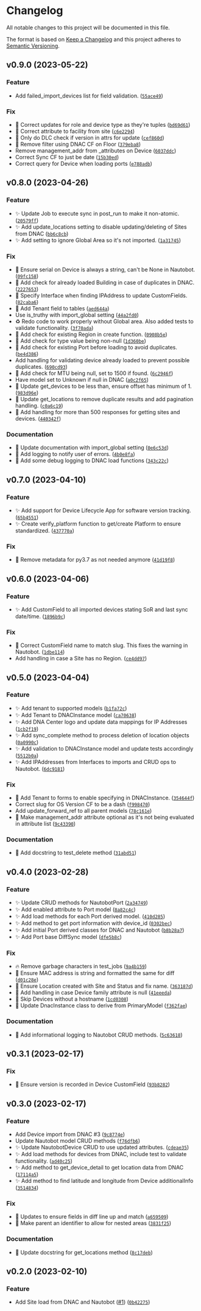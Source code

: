 # Changelog

All notable changes to this project will be documented in this file.

The format is based on [Keep a Changelog](http://keepachangelog.com/en/1.0.0/)
and this project adheres to [Semantic Versioning](http://semver.org/spec/v2.0.0.html).

<!--next-version-placeholder-->

## v0.9.0 (2023-05-22)
### Feature
* Add failed_import_devices list for field validation. ([`55ace49`](https://github.com/networktocode-llc/nautobot-plugin-ssot-dna-center/commit/55ace49c25cc9e81dba2b02b57de7ceae475cc8e))

### Fix
* :bug: Correct updates for role and device type as they're tuples ([`bd69d61`](https://github.com/networktocode-llc/nautobot-plugin-ssot-dna-center/commit/bd69d6124a204f30dc4a3ed103389adb085b808f))
* :bug: Correct attribute to facility from site ([`c6e2294`](https://github.com/networktocode-llc/nautobot-plugin-ssot-dna-center/commit/c6e2294e9a09cb338adb8d3898dcf719654ef5ed))
* :bug: Only do DLC check if version in attrs for update ([`cef860d`](https://github.com/networktocode-llc/nautobot-plugin-ssot-dna-center/commit/cef860d359e094c5538422b37c4b17283d7b6e02))
* :bug: Remove filter using DNAC CF on Floor ([`379eba8`](https://github.com/networktocode-llc/nautobot-plugin-ssot-dna-center/commit/379eba81f0644c0aec671aa3e5805656b0c760f4))
* Remove management_addr from _attributes on Device ([`6037ddc`](https://github.com/networktocode-llc/nautobot-plugin-ssot-dna-center/commit/6037ddc634545c7ab8c752d41323b9dff75f8170))
* Correct Sync CF to just be date ([`15b30ed`](https://github.com/networktocode-llc/nautobot-plugin-ssot-dna-center/commit/15b30ed56499b00bb274477fbefaae565fb9a6d1))
* Correct query for Device when loading ports ([`e788adb`](https://github.com/networktocode-llc/nautobot-plugin-ssot-dna-center/commit/e788adb3f4f0b29962dd8694024b374dec5f1b33))

## v0.8.0 (2023-04-26)
### Feature
* ✨ Update Job to execute sync in post_run to make it non-atomic. ([`20579ff`](https://github.com/networktocode-llc/nautobot-plugin-ssot-dna-center/commit/20579ff084017bb266e0a6dee2e804307c05df8a))
* ✨ Add update_locations setting to disable updating/deleting of Sites from DNAC ([`bb6c8cb`](https://github.com/networktocode-llc/nautobot-plugin-ssot-dna-center/commit/bb6c8cba4a48a4491dd21e3111bd3b093d2dd6c4))
* ✨ Add setting to ignore Global Area so it's not imported. ([`1a31745`](https://github.com/networktocode-llc/nautobot-plugin-ssot-dna-center/commit/1a31745d5f510ce48f7dd5bdcd9738b08608bc89))

### Fix
* 🐛 Ensure serial on Device is always a string, can't be None in Nautobot. ([`09fc158`](https://github.com/networktocode-llc/nautobot-plugin-ssot-dna-center/commit/09fc1587df421dc740ac611e4268a0171a4ea626))
* 🐛 Add check for already loaded Building in case of duplicates in DNAC. ([`2227653`](https://github.com/networktocode-llc/nautobot-plugin-ssot-dna-center/commit/22276534e7bcdbb4dc8617840030d5bc300d574b))
* 🐛 Specify Interface when finding IPAddress to update CustomFields. ([`82caba6`](https://github.com/networktocode-llc/nautobot-plugin-ssot-dna-center/commit/82caba64b7e88f6e580163abc45100374f64b70f))
* 🐛 Add Tenant field to tables ([`aed644a`](https://github.com/networktocode-llc/nautobot-plugin-ssot-dna-center/commit/aed644a345206c73a15bca960874f9e2460e0009))
* Use is_truthy with import_global setting ([`44a2fd0`](https://github.com/networktocode-llc/nautobot-plugin-ssot-dna-center/commit/44a2fd07401e174217cdd442c3571e34c8ef4489))
* ♻️ Redo code to work properly without Global area. Also added tests to validate functionality. ([`3f70ada`](https://github.com/networktocode-llc/nautobot-plugin-ssot-dna-center/commit/3f70ada8d87ee2b3c49682cd85fce7e27ee597c5))
* 🐛 Add check for existing Region in create function. ([`0908b5e`](https://github.com/networktocode-llc/nautobot-plugin-ssot-dna-center/commit/0908b5ee19d396bef8c9ba1ec7471451952dc9c3))
* 🐛 Add check for type value being non-null ([`1d360be`](https://github.com/networktocode-llc/nautobot-plugin-ssot-dna-center/commit/1d360be4842c1c2bd346062f0e79fbcb0b24b5c5))
* 🐛 Add check for existing Port before loading to avoid duplicates. ([`be4d386`](https://github.com/networktocode-llc/nautobot-plugin-ssot-dna-center/commit/be4d386140d2471e8c51111624d9aee23dfdde6a))
* Add handling for validating device already loaded to prevent possible duplicates. ([`690cd93`](https://github.com/networktocode-llc/nautobot-plugin-ssot-dna-center/commit/690cd933dcd917db2c8c1c5e35f8b682118968d6))
* 🐛 Add check for MTU being null, set to 1500 if found. ([`6c2946f`](https://github.com/networktocode-llc/nautobot-plugin-ssot-dna-center/commit/6c2946f022d313749ce3e6dd9e01b1655c6e50bd))
* Have model set to Unknown if null in DNAC ([`a0c2f65`](https://github.com/networktocode-llc/nautobot-plugin-ssot-dna-center/commit/a0c2f65f2146bf8118cf857d69b728b61499ac23))
* 🐛 Update get_devices to be less than, ensure offset has minimum of 1. ([`983d96e`](https://github.com/networktocode-llc/nautobot-plugin-ssot-dna-center/commit/983d96e1a1cfdd92f3e8ed2f25ca9879bd0d1c34))
* 🐛 Update get_locations to remove duplicate results and add pagination handling. ([`c0a6c19`](https://github.com/networktocode-llc/nautobot-plugin-ssot-dna-center/commit/c0a6c19e747fcb8d6b7ff9bda2896fc8ca8c258c))
* 🐛 Add handling for more than 500 responses for getting sites and devices. ([`440342f`](https://github.com/networktocode-llc/nautobot-plugin-ssot-dna-center/commit/440342f8a19d89151aad695f74a744959e2e3649))

### Documentation
* 📝 Update documentation with import_global setting ([`0e6c53d`](https://github.com/networktocode-llc/nautobot-plugin-ssot-dna-center/commit/0e6c53d3cb4ffcfbe6ccb1d2839511f137d75892))
* 📝 Add logging to notify user of errors. ([`4b0e8fa`](https://github.com/networktocode-llc/nautobot-plugin-ssot-dna-center/commit/4b0e8fa9aed9822465f685f5c3b944bbcb5c5c3a))
* 📝 Add some debug logging to DNAC load functions ([`343c22c`](https://github.com/networktocode-llc/nautobot-plugin-ssot-dna-center/commit/343c22c44b7841c8c7d9f89f6319f711ff7582b9))

## v0.7.0 (2023-04-10)
### Feature
* ✨ Add support for Device Lifecycle App for software version tracking. ([`65b4551`](https://github.com/networktocode-llc/nautobot-plugin-ssot-dna-center/commit/65b4551f74d4449f706ec17b939df2abe503d145))
* ✨ Create verify_platform function to get/create Platform to ensure standardized. ([`437770a`](https://github.com/networktocode-llc/nautobot-plugin-ssot-dna-center/commit/437770a2b53391cb951b0de0431c6ba8fba8306d))

### Fix
* 🐛 Remove metadata for py3.7 as not needed anymore ([`41d19f8`](https://github.com/networktocode-llc/nautobot-plugin-ssot-dna-center/commit/41d19f8d379912086062f49f9bde28fdb32816a8))

## v0.6.0 (2023-04-06)
### Feature
* ✨ Add CustomField to all imported devices stating SoR and last sync date/time. ([`1896b9c`](https://github.com/networktocode-llc/nautobot-plugin-ssot-dna-center/commit/1896b9c198b9d2ebd839bc73392c2c3089d5ee56))

### Fix
* 🐛 Correct CustomField name to match slug. This fixes the warning in Nautobot. ([`1dbe114`](https://github.com/networktocode-llc/nautobot-plugin-ssot-dna-center/commit/1dbe1143b1660d930673ac4737c49f8561d73f86))
* Add handling in case a Site has no Region. ([`ce4dd97`](https://github.com/networktocode-llc/nautobot-plugin-ssot-dna-center/commit/ce4dd977a376bd061a81c6d5790fe1ce450d5af6))

## v0.5.0 (2023-04-04)
### Feature
* ✨ Add tenant to supported models ([`b1fa72c`](https://github.com/networktocode-llc/nautobot-plugin-ssot-dna-center/commit/b1fa72c7f832d39d77b6f6a16a6ee05d96ceb080))
* ✨ Add Tenant to DNACInstance model ([`ca70638`](https://github.com/networktocode-llc/nautobot-plugin-ssot-dna-center/commit/ca70638e8d24cb2b1c1b1b84206925be91837cf3))
* ✨ Add DNA Center logo and update data mappings for IP Addresses ([`1cb2f19`](https://github.com/networktocode-llc/nautobot-plugin-ssot-dna-center/commit/1cb2f19a014eec7f58a8d1e9aad8fd0df71ecd20))
* ✨ Add sync_complete method to process deletion of location objects ([`0a0990c`](https://github.com/networktocode-llc/nautobot-plugin-ssot-dna-center/commit/0a0990cbbb4f0b6940ffc1c00bee733a15e2d085))
* ✨ Add validation to DNACInstance model and update tests accordingly ([`5512b0a`](https://github.com/networktocode-llc/nautobot-plugin-ssot-dna-center/commit/5512b0a81219cfbc62b92a18395d83be1f31bd2f))
* ✨ Add IPAddresses from Interfaces to imports and CRUD ops to Nautobot. ([`6dc9181`](https://github.com/networktocode-llc/nautobot-plugin-ssot-dna-center/commit/6dc9181884bfa4a4d905dc5d584c28ceb3bb2e2c))

### Fix
* 🐛 Add Tenant to forms to enable specifying in DNACInstance. ([`354644f`](https://github.com/networktocode-llc/nautobot-plugin-ssot-dna-center/commit/354644f9d5a1709277c4bcc74e466c161c277abe))
* Correct slug for OS Version CF to be a dash ([`f998470`](https://github.com/networktocode-llc/nautobot-plugin-ssot-dna-center/commit/f99847017688096c030bb8d233f4f020b5396a31))
* Add update_forward_ref to all parent models ([`78c161e`](https://github.com/networktocode-llc/nautobot-plugin-ssot-dna-center/commit/78c161e8d8b5a744b4a6f36d4acff90725ae5907))
* 🐛 Make management_addr attribute optional as it's not being evaluated in attribute list ([`9c43390`](https://github.com/networktocode-llc/nautobot-plugin-ssot-dna-center/commit/9c433907bce0e4c59209770100413063f5fa4963))

### Documentation
* 📝 Add docstring to test_delete method ([`31abd51`](https://github.com/networktocode-llc/nautobot-plugin-ssot-dna-center/commit/31abd51a0254dd58d6b5ddebac0900b28f95d2a6))

## v0.4.0 (2023-02-28)
### Feature
* ✨ Update CRUD methods for NautobotPort ([`2a34749`](https://github.com/networktocode-llc/nautobot-plugin-ssot-dna-center/commit/2a34749fde1d9eb6f1e2da7583a84756600ff0c5))
* ✨ Add enabled attribute to Port model ([`8a82c4c`](https://github.com/networktocode-llc/nautobot-plugin-ssot-dna-center/commit/8a82c4cb309f7661d417cad7f792e0ad9ed72452))
* ✨ Add load methods for each Port derived model. ([`410d285`](https://github.com/networktocode-llc/nautobot-plugin-ssot-dna-center/commit/410d285dcbb2ffe3e6a9f64dfdc2790e99cca0e4))
* ✨ Add method to get port information with device_id ([`0302bec`](https://github.com/networktocode-llc/nautobot-plugin-ssot-dna-center/commit/0302bec896474bdb9767326f67887459cfaf4851))
* ✨ Add initial Port derived classes for DNAC and Nautobot ([`b8b28a7`](https://github.com/networktocode-llc/nautobot-plugin-ssot-dna-center/commit/b8b28a74058bea95cd710b8f9cee742d073d6de0))
* ✨ Add Port base DiffSync model ([`dfe5b8c`](https://github.com/networktocode-llc/nautobot-plugin-ssot-dna-center/commit/dfe5b8c6e357240361b90a110aea6182618ddc34))

### Fix
* 🔥 Remove garbage characters in test_jobs ([`9a4b159`](https://github.com/networktocode-llc/nautobot-plugin-ssot-dna-center/commit/9a4b1598ad2af4ed8f8ab10b05e06c8589b0f834))
* 🐛 Ensure MAC address is string and formatted the same for diff ([`d01c28e`](https://github.com/networktocode-llc/nautobot-plugin-ssot-dna-center/commit/d01c28e076623786ccf0be39d9288e403722303e))
* 🐛 Ensure Location created with Site and Status and fix name. ([`363187d`](https://github.com/networktocode-llc/nautobot-plugin-ssot-dna-center/commit/363187d839d235759cef2c569b122fb14621a34f))
* 🐛 Add handling in case Device family attribute is null ([`41eeeda`](https://github.com/networktocode-llc/nautobot-plugin-ssot-dna-center/commit/41eeeda06670e770c31dfa3e752f8a198e2d154c))
* 🐛 Skip Devices without a hostname ([`1cd0308`](https://github.com/networktocode-llc/nautobot-plugin-ssot-dna-center/commit/1cd03086389722cc01d8456867b3c794b698189a))
* 🐛 Update DnacInstance class to derive from PrimaryModel ([`f362fae`](https://github.com/networktocode-llc/nautobot-plugin-ssot-dna-center/commit/f362fae92b64831448578a9760c541bd896063c7))

### Documentation
* 📝 Add informational logging to Nautobot CRUD methods. ([`5c63618`](https://github.com/networktocode-llc/nautobot-plugin-ssot-dna-center/commit/5c636182a1d2bb787a48356eb2a0fed2737b97b0))

## v0.3.1 (2023-02-17)
### Fix
* 🐛 Ensure version is recorded in Device CustomField ([`93b8282`](https://github.com/networktocode-llc/nautobot-plugin-ssot-dna-center/commit/93b82820579026422651077598b0133dab8017c7))

## v0.3.0 (2023-02-17)
### Feature
* Add Device import from DNAC #3 ([`9c8774e`](https://github.com/networktocode-llc/nautobot-plugin-ssot-dna-center/commit/9c8774eab9c2d08caef45f79e5a5341b91aa2927))
* Update Nautobot model CRUD methods ([`f76dfb6`](https://github.com/networktocode-llc/nautobot-plugin-ssot-dna-center/commit/f76dfb6dea16c47e9d2e875af0b6bf553bf5f427))
* ✨ Update NautobotDevice CRUD to use updated attributes. ([`cdeae35`](https://github.com/networktocode-llc/nautobot-plugin-ssot-dna-center/commit/cdeae350ee4f26850c16059491cac9eb2f31f647))
* ✨ Add load methods for devices from DNAC, include test to validate functionality. ([`ad40c25`](https://github.com/networktocode-llc/nautobot-plugin-ssot-dna-center/commit/ad40c25984f7628e512db0eec1548f2f7a028356))
* ✨ Add method to get_device_detail to get location data from DNAC ([`17114a5`](https://github.com/networktocode-llc/nautobot-plugin-ssot-dna-center/commit/17114a52d9d5c1cf2ca5a5b1d20212d6029921bd))
* ✨ Add method to find latitude and longitude from Device additionalInfo ([`3514834`](https://github.com/networktocode-llc/nautobot-plugin-ssot-dna-center/commit/3514834e7445807cc81bfd45224ea3a55072b3d9))

### Fix
* 🐛 Updates to ensure fields in diff line up and match ([`a659509`](https://github.com/networktocode-llc/nautobot-plugin-ssot-dna-center/commit/a659509468c6d5584a51309a61b4b04605ff4734))
* 🐛 Make parent an identifier to allow for nested areas ([`3831f25`](https://github.com/networktocode-llc/nautobot-plugin-ssot-dna-center/commit/3831f25417e58e93615f74162f9183ac580154a0))

### Documentation
* 📝 Update docstring for get_locations method ([`8c17deb`](https://github.com/networktocode-llc/nautobot-plugin-ssot-dna-center/commit/8c17deb2092e375b4acaabccbf294ffa74fed69e))

## v0.2.0 (2023-02-10)
### Feature
* Add Site load from DNAC and Nautobot ([#1](https://github.com/networktocode-llc/nautobot-plugin-ssot-dna-center/issues/1)) ([`0b42275`](https://github.com/networktocode-llc/nautobot-plugin-ssot-dna-center/commit/0b422757c614e067525b553a5520ef442a440f7e))
